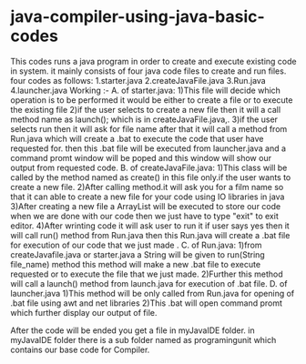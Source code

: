 
# java-compiler-using-java-basic-codes
This codes runs a java program in order to create and execute existing code in system.
it mainly consists of four java code files to create and run files.
four codes as follows:
1.starter.java
2.createJavaFile.java
3.Run.java
4.launcher.java
Working :- 
A.
of starter.java:
1)This file will decide which operation is to be performed it would be either to create a file or to execute the existing file
2)if the user selects to create a new file then it will a call method name as launch(); which is in createJavaFile.java,.
3)if the user selects run then it will ask for file name after that it will call a method from Run.java which will create a .bat to execute the code that user have requested for.
then this .bat file will be executed from launcher.java and a command promt window will be poped and this window will show our output from requested code.
B.
of createJavaFile.java:
1)This class will be called by the method named as create() in this file only.if the user wants to create a new file.
2)After calling method.it will ask you for a film name so that it can able to create a new file for your code using IO libraries in java
3)After creating a new file a ArrayList will be executed to store our code when we are done with our code then we just have to type "exit" to exit editor.
4)After wrinting code it will ask user to run it if user says yes then it will call run() method from Run.java then this Run.java will create a .bat file for execution of our code that we just made .
C.
of Run.java:
1)from createJavafile.java or starter.java a String will be given to run(String file_name) method this method will make a new .bat file to execute requested or to execute the file that we just made.
2)Further this method will call a launch() method from launch.java for execution of .bat file.
D.
of launcher.java
1)This method will be only called from Run.java for opening of .bat file using awt and net libraries 
2)This .bat will open command promt which further display our output of file.

After the code will be ended you get a file in myJavaIDE folder.
in myJavaIDE folder there is a sub folder named as programingunit which contains our base code for Compiler.
